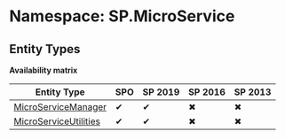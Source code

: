 # Namespace: SP.MicroService
## Entity Types

**Availability matrix**

Entity Type | SPO | SP 2019 | SP 2016 | SP 2013
----------|-----|---------|---------|--------
[MicroServiceManager](./EntityTypes/MicroServiceManager) | ✔ | ✔ | ✖ | ✖
[MicroServiceUtilities](./EntityTypes/MicroServiceUtilities) | ✔ | ✔ | ✖ | ✖
